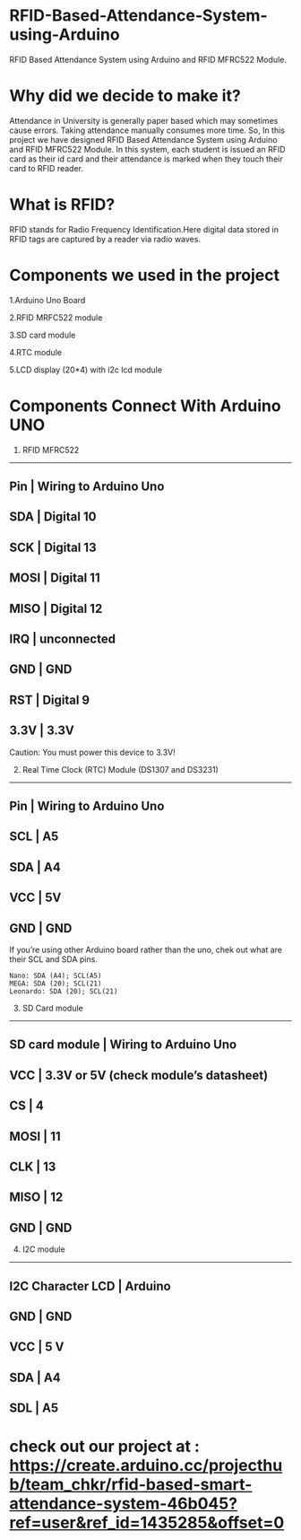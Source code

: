 RFID-Based-Attendance-System-using-Arduino
===
RFID Based Attendance System using Arduino and RFID MFRC522 Module.

# Why did we decide to make it?
Attendance in University is generally paper based which may sometimes cause errors. Taking attendance manually consumes more time. So, In this project we have designed RFID Based Attendance System using Arduino and RFID MFRC522 Module. In this system, each student is issued an RFID card as their id card and their attendance is marked when they touch their card to RFID reader.

# What is RFID?
RFID stands for Radio Frequency Identification.Here digital data stored in RFID tags are captured by a reader via radio waves.

# Components we used in the project
1.Arduino Uno Board

2.RFID MRFC522 module

3.SD card module

4.RTC module

5.LCD display (20*4) with i2c lcd module

# Components Connect With Arduino UNO

1) RFID MFRC522
---------------

Pin   |    Wiring to Arduino Uno
--------------------------------
SDA   |    Digital 10
--------------------------------
SCK   |    Digital 13
--------------------------------
MOSI  |    Digital 11
--------------------------------
MISO  |    Digital 12
--------------------------------
IRQ   |    unconnected
--------------------------------
GND   |    GND
--------------------------------
RST   |    Digital 9
--------------------------------
3.3V  |    3.3V
--------------------------------

Caution: You must power this device to 3.3V!


2) Real Time Clock (RTC) Module (DS1307 and DS3231)
--------------------------------------------------

Pin    |   Wiring to Arduino Uno
--------------------------------
SCL    |   A5
--------------------------------
SDA    |   A4
--------------------------------
VCC    |   5V
--------------------------------
GND    |   GND
--------------------------------

If you’re using other Arduino board rather than the uno, chek out what are their SCL and SDA pins.

    Nano: SDA (A4); SCL(A5)
    MEGA: SDA (20); SCL(21)
    Leonardo: SDA (20); SCL(21)

3) SD Card module
-----------------

SD card module  |   Wiring to Arduino Uno
---------------------------------------------------------
VCC             |   3.3V or 5V (check module’s datasheet)
---------------------------------------------------------
CS              |   4
---------------------------------------------------------
MOSI            |   11
---------------------------------------------------------
CLK             |   13
---------------------------------------------------------
MISO            |   12
---------------------------------------------------------
GND             |   GND
---------------------------------------------------------

4) I2C module
-------------

I2C Character LCD |  Arduino
----------------------------
GND         	  |  GND
----------------------------
VCC        	  |  5 V
----------------------------
SDA        	  |  A4
----------------------------
SDL         	  |  A5
----------------------------


# check out our project at : https://create.arduino.cc/projecthub/team_chkr/rfid-based-smart-attendance-system-46b045?ref=user&ref_id=1435285&offset=0

